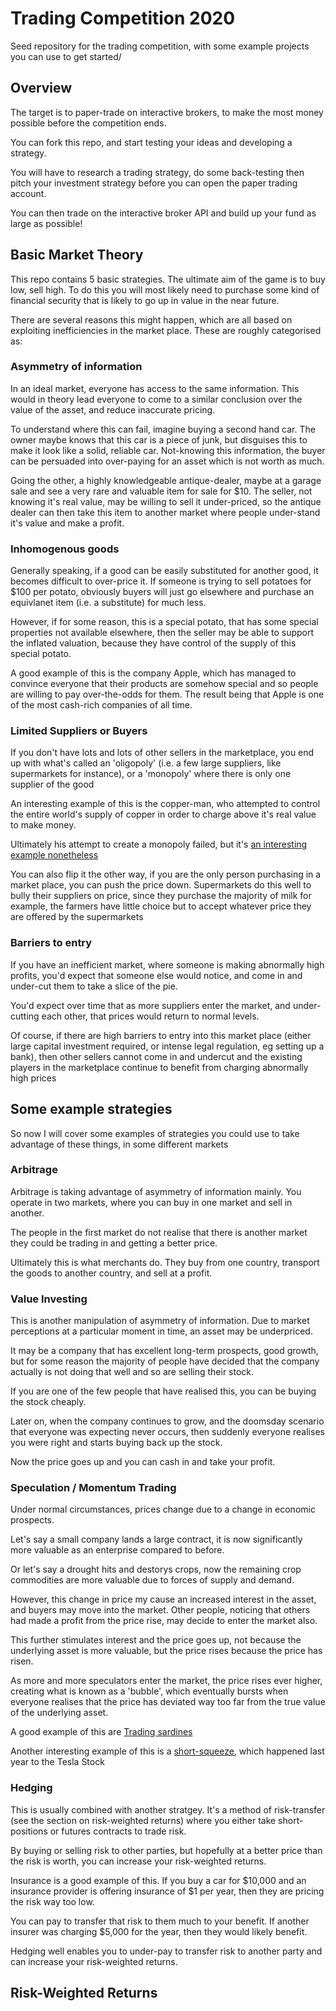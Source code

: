 # Trading Competition 2020

Seed repository for the trading competition, with some example projects you can use to get started/

## Overview

The target is to paper-trade on interactive brokers, to make the most money possible before the competition ends.

You can fork this repo, and start testing your ideas and developing a strategy.

You will have to research a trading strategy, do some back-testing then pitch your investment strategy before you can open the paper trading account.

You can then trade on the interactive broker API and build up your fund as large as possible!

## Basic Market Theory

This repo contains 5 basic strategies.  The ultimate aim of the game is to buy low, sell high.  To do this you will most likely need to purchase some kind of financial security that is likely to go up in value in the near future.

There are several reasons this might happen, which are all based on exploiting inefficiencies in the market place.  These are roughly categorised as:

### Asymmetry of information

In an ideal market, everyone has access to the same information.  This would in theory lead everyone to come to a similar conclusion over the value of the asset, and reduce inaccurate pricing.

To understand where this can fail, imagine buying a second hand car.  The owner maybe knows that this car is a piece of junk, but disguises this to make it look like a solid, reliable car.  Not-knowing this information, the buyer can be persuaded into over-paying for an asset which is not worth as much.

Going the other, a highly knowledgeable antique-dealer, maybe at a garage sale and see a very rare and valuable item for sale for $10.  The seller, not knowing it's real value, may be willing to sell it under-priced, so the antique dealer can then take this item to another market where people under-stand it's value and make a profit.

### Inhomogenous goods

Generally speaking, if a good can be easily substituted for another good, it becomes difficult to over-price it.  If someone is trying to sell potatoes for $100 per potato, obviously buyers will just go elsewhere and purchase an equivlanet item (i.e. a substitute) for much less.

However, if for some reason, this is a special potato, that has some special properties not available elsewhere, then the seller may be able to support the inflated valuation, because they have control of the supply of this special potato.

A good example of this is the company Apple, which has managed to convince everyone that their products are somehow special and so people are willing to pay over-the-odds for them.  The result being that Apple is one of the most cash-rich companies of all time.

### Limited Suppliers or Buyers

If you don't have lots and lots of other sellers in the marketplace, you end up with what's called an 'oligopoly' (i.e. a few large suppliers, like supermarkets for instance), or a 'monopoly' where there is only one supplier of the good

An interesting example of this is the copper-man, who attempted to control the entire world's supply of copper in order to charge above it's real value to make money.

Ultimately his attempt to create a monopoly failed, but it's [an interesting example nonetheless](https://en.wikipedia.org/wiki/Sumitomo_copper_affair)

You can also flip it the other way, if you are the only person purchasing in a market place, you can push the price down.  Supermarkets do this well to bully their suppliers on price, since they purchase the majority of milk for example, the farmers have little choice but to accept whatever price they are offered by the supermarkets

### Barriers to entry

If you have an inefficient market, where someone is making abnormally high profits, you'd expect that someone else would notice, and come in and under-cut them to take a slice of the pie.

You'd expect over time that as more suppliers enter the market, and under-cutting each other, that prices would return to normal levels.

Of course, if there are high barriers to entry into this market place (either large capital investment required, or intense legal regulation, eg setting up a bank), then other sellers cannot come in and undercut and the existing players in the marketplace continue to benefit from charging abnormally high prices

## Some example strategies

So now I will cover some examples of strategies you could use to take advantage of these things, in some different markets

### Arbitrage

Arbitrage is taking advantage of asymmetry of information mainly.  You operate in two markets, where you can buy in one market and sell in another.

The people in the first market do not realise that there is another market they could be trading in and getting a better price.

Ultimately this is what merchants do.  They buy from one country, transport the goods to another country, and sell at a profit.

### Value Investing

This is another manipulation of asymmetry of information.  Due to market perceptions at a particular moment in time, an asset may be underpriced.

It may be a company that has excellent long-term prospects, good growth, but for some reason the majority of people have decided that the company actually is not doing that well and so are selling their stock.

If you are one of the few people that have realised this, you can be buying the stock cheaply.

Later on, when the company continues to grow, and the doomsday scenario that everyone was expecting never occurs, then suddenly everyone realises you were right and starts buying back up the stock.

Now the price goes up and you can cash in and take your profit.

### Speculation / Momentum Trading

Under normal circumstances, prices change due to a change in economic prospects.

Let's say a small company lands a large contract, it is now significantly more valuable as an enterprise compared to before.

Or let's say a drought hits and destorys crops, now the remaining crop commodities are more valuable due to forces of supply and demand.

However, this change in price my cause an increased interest in the asset, and buyers may move into the market.  Other people, noticing that others had made a profit from the price rise, may decide to enter the market also.

This further stimulates interest and the price goes up, not because the underlying asset is more valuable, but the price rises because the price has risen.

As more and more speculators enter the market, the price rises ever higher, creating what is known as a 'bubble', which eventually bursts when everyone realises that the price has deviated way too far from the true value of the underlying asset.

A good example of this are [Trading sardines](https://www.advisorperspectives.com/commentaries/2019/03/27/trading-sardines)

Another interesting example of this is a [short-squeeze](https://en.wikipedia.org/wiki/Short_squeeze#:~:text=A%20short%20squeeze%20is%20a,covering%20(liquidating)%20their%20positions), which happened last year to the Tesla Stock

### Hedging

This is usually combined with another stratgey.  It's a method of risk-transfer (see the section on risk-weighted returns) where you either take short-positions or futures contracts to trade risk.

By buying or selling risk to other parties, but hopefully at a better price than the risk is worth, you can increase your risk-weighted returns.

Insurance is a good example of this.  If you buy a car for $10,000 and an insurance provider is offering insurance of $1 per year, then they are pricing the risk way too low.

You can pay to transfer that risk to them much to your benefit.  If another insurer was charging $5,000 for the year, then they would likely benefit.

Hedging well enables you to under-pay to transfer risk to another party and can increase your risk-weighted returns.

## Risk-Weighted Returns


